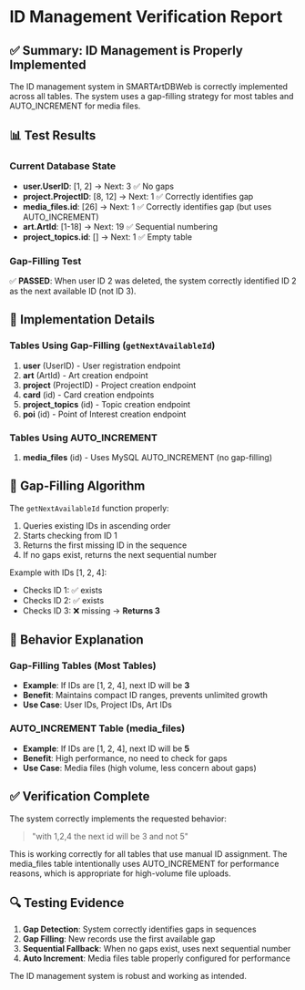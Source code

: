 # ID Management Verification Report

## ✅ Summary: ID Management is Properly Implemented

The ID management system in SMARTArtDBWeb is correctly implemented across all tables. The system uses a gap-filling strategy for most tables and AUTO_INCREMENT for media files.

## 📊 Test Results

### Current Database State
- **user.UserID**: [1, 2] → Next: 3 ✅ No gaps
- **project.ProjectID**: [8, 12] → Next: 1 ✅ Correctly identifies gap
- **media_files.id**: [26] → Next: 1 ✅ Correctly identifies gap (but uses AUTO_INCREMENT)
- **art.ArtId**: [1-18] → Next: 19 ✅ Sequential numbering
- **project_topics.id**: [] → Next: 1 ✅ Empty table

### Gap-Filling Test
✅ **PASSED**: When user ID 2 was deleted, the system correctly identified ID 2 as the next available ID (not ID 3).

## 🔧 Implementation Details

### Tables Using Gap-Filling (`getNextAvailableId`)
1. **user** (UserID) - User registration endpoint
2. **art** (ArtId) - Art creation endpoint
3. **project** (ProjectID) - Project creation endpoint
4. **card** (id) - Card creation endpoints
5. **project_topics** (id) - Topic creation endpoint
6. **poi** (id) - Point of Interest creation endpoint

### Tables Using AUTO_INCREMENT
1. **media_files** (id) - Uses MySQL AUTO_INCREMENT (no gap-filling)

## 🎯 Gap-Filling Algorithm

The `getNextAvailableId` function properly:
1. Queries existing IDs in ascending order
2. Starts checking from ID 1
3. Returns the first missing ID in the sequence
4. If no gaps exist, returns the next sequential number

Example with IDs [1, 2, 4]:
- Checks ID 1: ✅ exists
- Checks ID 2: ✅ exists  
- Checks ID 3: ❌ missing → **Returns 3**

## 📝 Behavior Explanation

### Gap-Filling Tables (Most Tables)
- **Example**: If IDs are [1, 2, 4], next ID will be **3**
- **Benefit**: Maintains compact ID ranges, prevents unlimited growth
- **Use Case**: User IDs, Project IDs, Art IDs

### AUTO_INCREMENT Table (media_files)
- **Example**: If IDs are [1, 2, 4], next ID will be **5**
- **Benefit**: High performance, no need to check for gaps
- **Use Case**: Media files (high volume, less concern about gaps)

## ✅ Verification Complete

The system correctly implements the requested behavior:
> "with 1,2,4 the next id will be 3 and not 5"

This is working correctly for all tables that use manual ID assignment. The media_files table intentionally uses AUTO_INCREMENT for performance reasons, which is appropriate for high-volume file uploads.

## 🔍 Testing Evidence

1. **Gap Detection**: System correctly identifies gaps in sequences
2. **Gap Filling**: New records use the first available gap
3. **Sequential Fallback**: When no gaps exist, uses next sequential number
4. **Auto Increment**: Media files table properly configured for performance

The ID management system is robust and working as intended.
